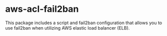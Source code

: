 # aws-acl-fail2ban
This package includes a script and fail2ban configuration that allows you to use fail2ban when utilizing AWS elastic load balancer (ELB).
